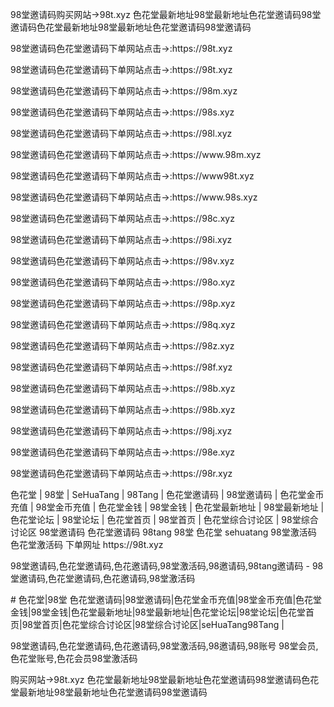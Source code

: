 98堂邀请码购买网站→98t.xyz 色花堂最新地址98堂最新地址色花堂邀请码98堂邀请码色花堂最新地址98堂最新地址色花堂邀请码98堂邀请码

<p>98堂邀请码色花堂邀请码下单网站点击→:https://98t.xyz</p>
<p>98堂邀请码色花堂邀请码下单网站点击→:https://98t.xyz</p>
<p>98堂邀请码色花堂邀请码下单网站点击→:https://98m.xyz</p>
<p>98堂邀请码色花堂邀请码下单网站点击→:https://98s.xyz</p>
<p>98堂邀请码色花堂邀请码下单网站点击→:https://98l.xyz</p>
<p>98堂邀请码色花堂邀请码下单网站点击→:https://www.98m.xyz</p>
<p>98堂邀请码色花堂邀请码下单网站点击→:https://www98t.xyz</p>
<p>98堂邀请码色花堂邀请码下单网站点击→:https://www.98s.xyz</p>
<p>98堂邀请码色花堂邀请码下单网站点击→:https://98c.xyz</p>
<p>98堂邀请码色花堂邀请码下单网站点击→:https://98i.xyz</p>
<p>98堂邀请码色花堂邀请码下单网站点击→:https://98v.xyz</p>
<p>98堂邀请码色花堂邀请码下单网站点击→:https://98o.xyz</p>
<p>98堂邀请码色花堂邀请码下单网站点击→:https://98p.xyz</p>
<p>98堂邀请码色花堂邀请码下单网站点击→:https://98q.xyz</p>
<p>98堂邀请码色花堂邀请码下单网站点击→:https://98z.xyz</p>
<p>98堂邀请码色花堂邀请码下单网站点击→:https://98f.xyz</p>
<p>98堂邀请码色花堂邀请码下单网站点击→:https://98b.xyz</p>
<p>98堂邀请码色花堂邀请码下单网站点击→:https://98b.xyz</p>
<p>98堂邀请码色花堂邀请码下单网站点击→:https://98j.xyz</p>
<p>98堂邀请码色花堂邀请码下单网站点击→:https://98e.xyz</p>
<p>98堂邀请码色花堂邀请码下单网站点击→:https://98r.xyz</p>

<p>色花堂 | 98堂 | SeHuaTang | 98Tang | 色花堂邀请码 | 98堂邀请码 | 色花堂金币充值 | 98堂金币充值 | 色花堂金钱 | 98堂金钱 | 色花堂最新地址 | 98堂最新地址 | 色花堂论坛 | 98堂论坛 | 色花堂首页 | 98堂首页 | 色花堂综合讨论区 | 98堂综合讨论区
98堂邀请码 色花堂邀请码 98tang 98堂 色花堂 sehuatang 98堂激活码 色花堂激活码 下单网址 https://98t.xyz</p>
<p>98堂邀请码,色花堂邀请码,色花邀请码,98堂激活码,98邀请码,98tang邀请码 - 98堂邀请码,色花堂邀请码,色花邀请码,98堂激活码</p>


<p># 色花堂|98堂 色花堂邀请码|98堂邀请码|色花堂金币充值|98堂金币充值|色花堂金钱|98堂金钱|色花堂最新地址|98堂最新地址|色花堂论坛|98堂论坛|色花堂首页|98堂首页|色花堂综合讨论区|98堂综合讨论区|seHuaTang98Tang |</p>
98堂邀请码,色花堂邀请码,色花邀请码,98堂激活码,98邀请码,98账号 98堂会员,色花堂账号,色花会员98堂激活码


购买网站→98t.xyz 色花堂最新地址98堂最新地址色花堂邀请码98堂邀请码色花堂最新地址98堂最新地址色花堂邀请码98堂邀请码
